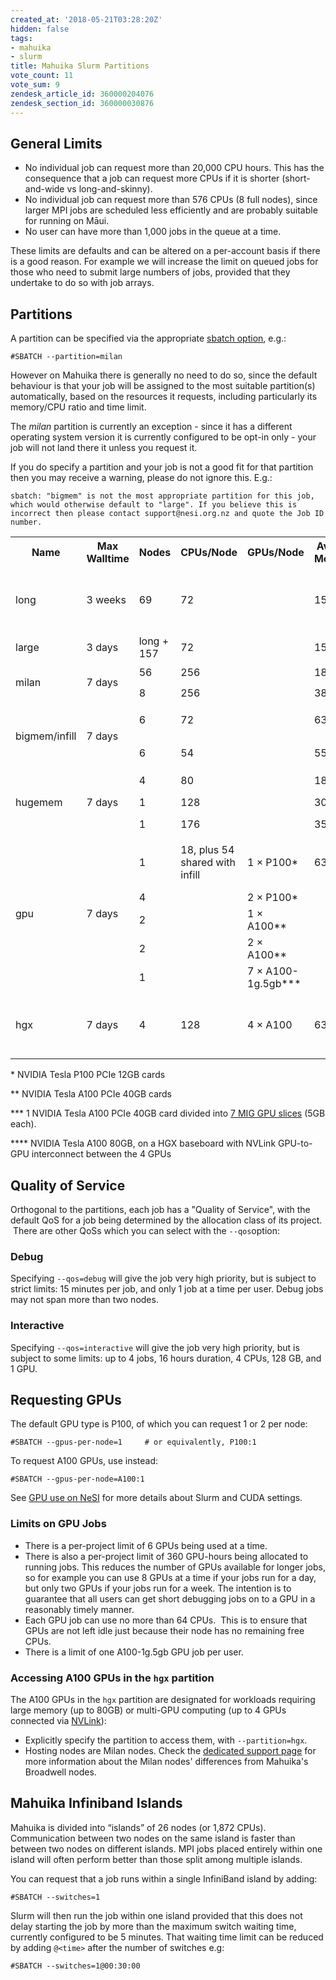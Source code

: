 ```yaml
---
created_at: '2018-05-21T03:28:20Z'
hidden: false
tags:
- mahuika
- slurm
title: Mahuika Slurm Partitions
vote_count: 11
vote_sum: 9
zendesk_article_id: 360000204076
zendesk_section_id: 360000030876
---
```


<!-- ## Definitions

**CPU:** A logical core, also known as a hardware thread. Referred to as
a "CPU" in the Slurm documentation.  Since
[Hyperthreading](https://support.nesi.org.nz/hc/en-gb/articles/360000568236/)
is enabled, there are two CPUs per physical core, and every task— and
therefore every job — is allocated an even number of CPUs.

**Fairshare Weight:** CPU hours are multiplied by this factor to
determine usage for the purpose of calculating a project's [fair-share
score](https://support.nesi.org.nz/hc/en-gb/articles/360000743536/).

**Job:** A running batch script and any other processes which it might
launch with *srun*.

**Node: **A single computer within the cluster with its own CPUs and RAM
(memory), and sometimes also GPUs. A node is analogous to a workstation
(desktop PC) or laptop.

**Task:** An instance of a running computer program, consisting of one
or more threads. All of a task's threads must run within the same node.

**Thread:** A sequence of instructions executed by a CPU.

**Walltime: **Real world time, as opposed to CPU time (walltime x CPUs). -->

## General Limits

- No individual job can request more than 20,000 CPU hours. This has
    the consequence that a job can request more CPUs if it is shorter
    (short-and-wide vs long-and-skinny).
- No individual job can request more than 576 CPUs (8 full nodes),
    since larger MPI jobs are scheduled less efficiently and are
    probably suitable for running on Māui.
- No user can have more than 1,000 jobs in the queue at a time.

These limits are defaults and can be altered on a per-account basis if
there is a good reason. For example we will increase the limit on queued
jobs for those who need to submit large numbers of jobs, provided that
they undertake to do so with job arrays.

## Partitions

A partition can be specified via the appropriate [sbatch option](../../Getting_Started/Cheat_Sheets/Slurm-Reference_Sheet.md),
e.g.:

``` sl
#SBATCH --partition=milan
```

However on Mahuika there is generally no need to do so, since the
default behaviour is that your job will be assigned to the most suitable
partition(s) automatically, based on the resources it requests,
including particularly its memory/CPU ratio and time limit.

The *milan* partition is currently an exception - since it has a
different operating system version it is currently configured to be
opt-in only - your job will not land there it unless you request it.

If you do specify a partition and your job is not a good fit for that
partition then you may receive a warning, please do not ignore this.
E.g.:

```out
sbatch: "bigmem" is not the most appropriate partition for this job, which would otherwise default to "large". If you believe this is incorrect then please contact support@nesi.org.nz and quote the Job ID number.
```

<table>
<tbody>
    <tr>
        <th>Name</th>
        <th>Max Walltime</th>
        <th>Nodes</th>
        <th>CPUs/Node</th>
        <th>GPUs/Node</th>
        <th>Available Mem/CPU</th>
        <th>Available Mem/Node</th>
        <th>Description</th>
    </tr>
    <tr>
        <td>long</td>
        <td>3 weeks</td>
        <td>69</td>
        <td>72</td>
        <td> </td>
        <td>1500 MB</td>
        <td>105 GB</td>
        <td>For jobs that need to run for longer than 3 days.</td>
    </tr>
    <tr>
        <td>large</td>
        <td>3 days</td>
        <td>long + 157</td>
        <td>72</td>
        <td> </td>
        <td>1500 MB</td>
        <td>105 GB</td>
        <td>Default partition.</td>
    </tr>
    <tr>
        <td rowspan="2">milan</td>
        <td rowspan="2">7 days</td>
        <td>56</td>
        <td>256</td>
        <td> </td>
        <td>1850 MB</td>
        <td>460 GB </td>
        <td rowspan="2">Jobs using Milan Nodes</td>
    </tr>
    <tr>
        <td>8</td>
        <td>256</td>
        <td></td>
        <td>3800 MB</td>
        <td>960 GB</td>
    </tr>
    <tr>
        <td rowspan="2">bigmem/infill</td>
        <td rowspan="2">7 days</td>
        <td>6</td>
        <td>72</td>
        <td> </td>
        <td>6300 MB</td>
        <td>460 GB </td>
        <td rowspan="2">Jobs requiring large amounts of memory.</td>
    </tr>
    <tr>
        <td>6</td>
        <td>54</td>
        <td></td>
        <td>5500 MB</td>
        <td>300 GB</td>
    </tr>
    <tr>
        <td rowspan="3">hugemem</td>
        <td rowspan="3">7 days</td>
        <td>4</td>
        <td>80</td>
        <td> </td>
        <td>18 GB</td>
        <td>1,500 GB </td>
        <td rowspan="3">Jobs requiring huge amounts of memory.</td>
    </tr>
    <tr>
        <td>1</td>
        <td>128</td>
        <td></td>
        <td>30 GB</td>
        <td>4,000 GB</td>
    </tr>
    <tr>
        <td>1</td>
        <td>176</td>
        <td></td>
        <td>35 GB</td>
        <td>6,000 GB</td>
    </tr>
    <tr>
        <td rowspan="5">gpu</td>
        <td rowspan="5">7 days</td>
        <td>1</td>
        <td>18, plus 54 shared with infill</td>
        <td>1 × P100*</td>
        <td>6300 MB</td>
        <td>160 GB, plus 300 GB shared with infill</td>
        <td rowspan="5">Nodes with GPUs. See below for more info.</td>
    </tr>
    <tr>
        <td>4</td>
        <td></td>
        <td><a >2 × P100*</td>
        <td></td>
        <td></td>
    </tr>
    <tr>
        <td>2</td>
        <td></td>
        <td>1 × A100**</td>
        <td></td>
        <td></td>
    </tr>
    <tr>
        <td>2</td>
        <td></td>
        <td>2 × A100**</td>
        <td></td>
        <td></td>
    </tr>
    <tr>
        <td>1</td>
        <td></td>
        <td>7 × A100-1g.5gb***</td>
        <td></td>
        <td></td>
    </tr>
    <tr>
        <td>hgx</td>
        <td>7 days</td>
        <td>4</td>
        <td>128</td>
        <td>4 × A100</td>
        <td>6300 MB</td>
        <td>460 GB</td>
        <td >Part of <a href="../../Scientific_Computing/Running_Jobs_on_Maui_and_Mahuika/Milan_Compute_Nodes.md">Milan Nodes</a>. See below for more info.</td>
    </tr>  
    </tbody>
</table>

\* NVIDIA Tesla P100 PCIe 12GB cards

\*\* NVIDIA Tesla A100 PCIe 40GB cards

\*\*\* 1 NVIDIA Tesla A100 PCIe 40GB card divided into [7 MIG GPU
slices](https://www.nvidia.com/en-us/technologies/multi-instance-gpu/)
(5GB each).

\*\*\*\* NVIDIA Tesla A100 80GB, on a HGX baseboard with NVLink
GPU-to-GPU interconnect between the 4 GPUs  

## Quality of Service

Orthogonal to the partitions, each job has a "Quality of Service", with
the default QoS for a job being determined by the allocation class of
its project.  There are other QoSs which you can select with the
`--qos`option:

### Debug

Specifying `--qos=debug` will give the job very high priority, but is
subject to strict limits: 15 minutes per job, and only 1 job at a time
per user. Debug jobs may not span more than two nodes.

### Interactive

Specifying `--qos=interactive` will give the job very high priority, but
is subject to some limits: up to 4 jobs, 16 hours duration, 4 CPUs, 128
GB, and 1 GPU.

## Requesting GPUs

The default GPU type is P100, of which you can request 1 or 2 per node:

``` sl
#SBATCH --gpus-per-node=1     # or equivalently, P100:1
```

To request A100 GPUs, use instead:

``` sl
#SBATCH --gpus-per-node=A100:1
```

See [GPU use on
NeSI](../../Scientific_Computing/Running_Jobs_on_Maui_and_Mahuika/GPU_use_on_NeSI.md)
for more details about Slurm and CUDA settings.

### Limits on GPU Jobs

- There is a per-project limit of 6 GPUs being used at a time.
- There is also a per-project limit of 360 GPU-hours being allocated
    to running jobs. This reduces the number of GPUs available for
    longer jobs, so for example you can use 8 GPUs at a time if your
    jobs run for a day, but only two GPUs if your jobs run for a week.
    The intention is to guarantee that all users can get short debugging
    jobs on to a GPU in a reasonably timely manner.  
- Each GPU job can use no more than 64 CPUs.  This is to ensure that
    GPUs are not left idle just because their node has no remaining free
    CPUs.
- There is a limit of one A100-1g.5gb GPU job per user.

### Accessing A100 GPUs in the `hgx` partition

The A100 GPUs in the `hgx` partition are designated for workloads
requiring large memory (up to 80GB) or multi-GPU computing (up to 4 GPUs
connected via
[NVLink](https://www.nvidia.com/en-us/data-center/nvlink/)):

- Explicitly specify the partition to access them, with
    `--partition=hgx`.
- Hosting nodes are Milan nodes. Check the [dedicated support page](../../Scientific_Computing/Running_Jobs_on_Maui_and_Mahuika/Milan_Compute_Nodes.md)
    for more information about the Milan nodes' differences from
    Mahuika's Broadwell nodes.

## Mahuika Infiniband Islands

Mahuika is divided into “islands” of 26 nodes (or 1,872 CPUs).
Communication between two nodes on the same island is faster than
between two nodes on different islands. MPI jobs placed entirely within
one island will often perform better than those split among multiple
islands.

You can request that a job runs within a single InfiniBand island by
adding:

``` sl
#SBATCH --switches=1
```

Slurm will then run the job within one island provided that this does
not delay starting the job by more than the maximum switch waiting time,
currently configured to be 5 minutes. That waiting time limit can be
reduced by adding `@<time>` after the number of switches e.g:

``` sl
#SBATCH --switches=1@00:30:00
```

